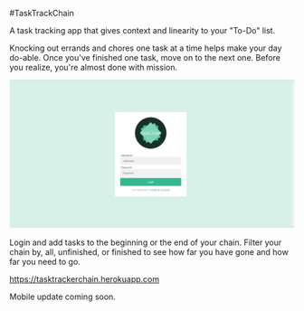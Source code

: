 #TaskTrackChain

A task tracking app that gives context and linearity to your "To-Do" list. 

Knocking out errands and chores one task at a time helps make your day do-able. Once you've finished one task, move on to the next one. Before you realize, you're almost done with mission.

<img src="./readMeGif/TaskChain.gif">

Login and add tasks to the beginning or the end of your chain. Filter your chain by, all, unfinished, or finished to see how far you have gone and how far you need to go.

<a href= "https://tasktrackerchain.herokuapp.com/">https://tasktrackerchain.herokuapp.com</a>

Mobile update coming soon. 